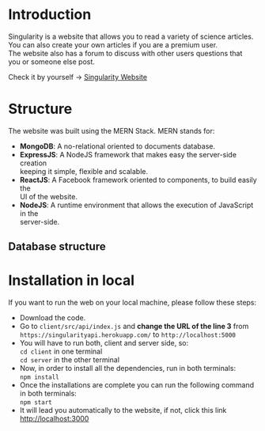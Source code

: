 # Introduction
Singularity is a website that allows you to read a variety of science articles. \
You can also create your own articles if you are a premium user. \
The website also has a forum to discuss with other users questions that \
you or someone else post.

Check it by yourself -> [Singularity Website](https://singularityweb.netlify.app/)

# Structure
The website was built using the MERN Stack. MERN stands for:
- **MongoDB**: A no-relational oriented to documents database.
- **ExpressJS**: A NodeJS framework that makes easy the server-side creation \
keeping it simple, flexible and scalable.
- **ReactJS**: A Facebook framework oriented to components, to build easily the \
UI of the website.
- **NodeJS**: A runtime environment that allows the execution of JavaScript in the \
server-side.

## Database structure


# Installation in local
If you want to run the web on your local machine, please follow these steps:
- Download the code.
- Go to `client/src/api/index.js` and **change the URL of the line 3** from \
`https://singularityapi.herokuapp.com/` to `http://localhost:5000`
- You will have to run both, client and server side, so: \
`cd client` in one terminal \
`cd server` in the other terminal
- Now, in order to install all the dependencies, run in both terminals: \
`npm install`
- Once the installations are complete you can run the following command in both terminals: \
`npm start`
- It will lead you automatically to the website, if not, click this link [http://localhost:3000](http://localhost:3000)

